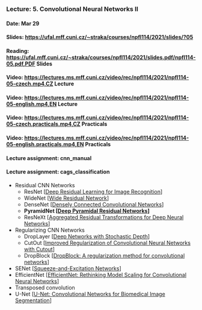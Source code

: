 ### Lecture: 5. Convolutional Neural Networks II
#### Date: Mar 29
#### Slides: https://ufal.mff.cuni.cz/~straka/courses/npfl114/2021/slides/?05
#### Reading: https://ufal.mff.cuni.cz/~straka/courses/npfl114/2021/slides.pdf/npfl114-05.pdf,PDF Slides
#### Video: https://lectures.ms.mff.cuni.cz/video/rec/npfl114/2021/npfl114-05-czech.mp4,CZ Lecture
#### Video: https://lectures.ms.mff.cuni.cz/video/rec/npfl114/2021/npfl114-05-english.mp4,EN Lecture
#### Video: https://lectures.ms.mff.cuni.cz/video/rec/npfl114/2021/npfl114-05-czech.practicals.mp4,CZ Practicals
#### Video: https://lectures.ms.mff.cuni.cz/video/rec/npfl114/2021/npfl114-05-english.practicals.mp4,EN Practicals
#### Lecture assignment: cnn_manual
#### Lecture assignment: cags_classification

- Residual CNN Networks
  - ResNet [[Deep Residual Learning for Image Recognition](https://arxiv.org/abs/1512.03385)]
  - WideNet [[Wide Residual Network](https://arxiv.org/abs/1605.07146)]
  - DenseNet [[Densely Connected Convolutional Networks](https://arxiv.org/abs/1608.06993)]
  - **PyramidNet [[Deep Pyramidal Residual Networks](https://arxiv.org/abs/1610.02915)]**
  - ResNeXt [[Aggregated Residual Transformations for Deep Neural Networks](https://arxiv.org/abs/1611.05431)]
- Regularizing CNN Networks
  - DropLayer [[Deep Networks with Stochastic Depth](https://arxiv.org/abs/1603.09382)]
  - CutOut [[Improved Regularization of Convolutional Neural Networks with Cutout](https://arxiv.org/abs/1708.04552)]
  - DropBlock [[DropBlock: A regularization method for convolutional networks](https://arxiv.org/abs/1810.12890)]
- SENet [[Squeeze-and-Excitation Networks](https://arxiv.org/abs/1709.01507)]
- EfficientNet [[EfficientNet: Rethinking Model Scaling for Convolutional Neural Networks](https://arxiv.org/abs/1905.11946)]
- Transposed convolution
- U-Net [[U-Net: Convolutional Networks for Biomedical Image Segmentation](https://arxiv.org/abs/1505.04597)]
